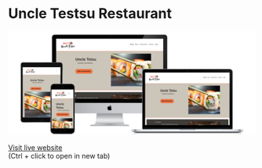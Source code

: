# Uncle Testsu Restaurant

![Responsive Devices](docs/responsive-devices.png)

[Visit live website](https://ut-restaurant-d71a0939b77c.herokuapp.com/)  
(Ctrl + click to open in new tab)
